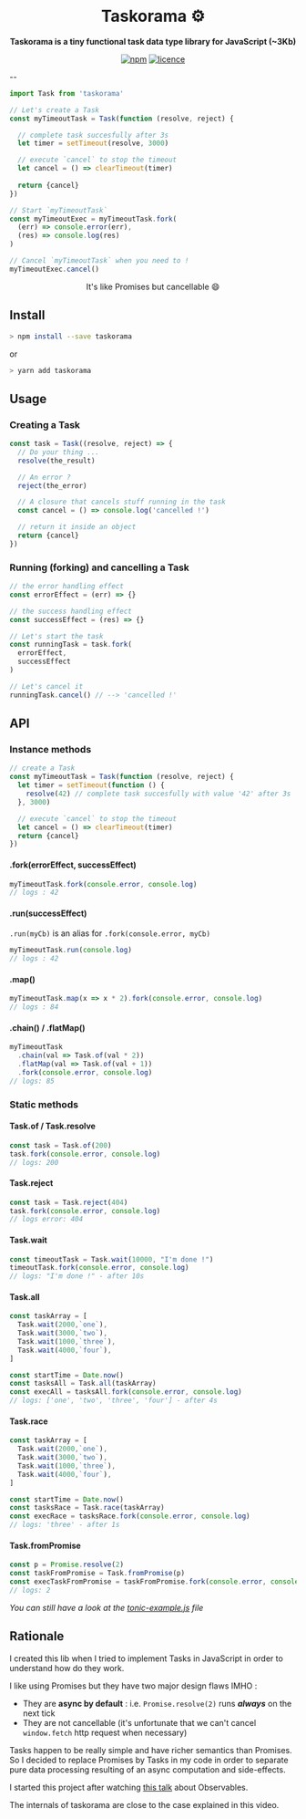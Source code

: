 <p align="center">
  <h1 align="center">Taskorama ⚙ </h1>
  <p align="center">
    <b align="center">Taskorama is a tiny functional task data type library for JavaScript (~3Kb)</b>
  </p>
  <p align="center">
    <a href="https://www.npmjs.org/package/taskorama"><img src="https://img.shields.io/npm/v/taskorama.svg?style=flat" alt="npm"></a> <a href="https://github.com/YannickDot/taskorama/blob/master/LICENSE"><img src="http://img.shields.io/badge/license-MIT-lightgrey.svg?style=flat" alt="licence"></a>
  </p>
  
</p>


--

```js
import Task from 'taskorama'

// Let's create a Task
const myTimeoutTask = Task(function (resolve, reject) {

  // complete task succesfully after 3s
  let timer = setTimeout(resolve, 3000)

  // execute `cancel` to stop the timeout
  let cancel = () => clearTimeout(timer)
  
  return {cancel}
})

// Start `myTimeoutTask`
const myTimeoutExec = myTimeoutTask.fork(
  (err) => console.error(err),
  (res) => console.log(res)
)

// Cancel `myTimeoutTask` when you need to !
myTimeoutExec.cancel()

```

<p align="center">It's like Promises but cancellable 😄</p>



## Install

```sh
> npm install --save taskorama
```

or

```sh
> yarn add taskorama
```

## Usage

### Creating a Task

```js
const task = Task((resolve, reject) => {
  // Do your thing ...
  resolve(the_result)

  // An error ?
  reject(the_error)

  // A closure that cancels stuff running in the task
  const cancel = () => console.log('cancelled !')

  // return it inside an object
  return {cancel}
})
```

### Running (forking) and cancelling a Task

```js
// the error handling effect
const errorEffect = (err) => {}

// the success handling effect
const successEffect = (res) => {}

// Let's start the task
const runningTask = task.fork(
  errorEffect,
  successEffect
)

// Let's cancel it
runningTask.cancel() // --> 'cancelled !'

```


## API


### Instance methods

```js
// create a Task
const myTimeoutTask = Task(function (resolve, reject) {
  let timer = setTimeout(function () {
    resolve(42) // complete task succesfully with value '42' after 3s
  }, 3000)

  // execute `cancel` to stop the timeout
  let cancel = () => clearTimeout(timer)
  return {cancel}
})
```

#### .fork(errorEffect, successEffect)

```js
myTimeoutTask.fork(console.error, console.log)
// logs : 42
```

#### .run(successEffect)
`.run(myCb)` is an alias for `.fork(console.error, myCb)`

```js
myTimeoutTask.run(console.log)
// logs : 42
```

#### .map()

```js
myTimeoutTask.map(x => x * 2).fork(console.error, console.log)
// logs : 84
```

<!--
#### .ap()

```js
const taskToApply = Task.of(x => x * 2)
myTimeoutTask.ap(taskToApply).run(console.log)
// logs: 84
```
-->

#### .chain() / .flatMap()

```js
myTimeoutTask
  .chain(val => Task.of(val * 2))
  .flatMap(val => Task.of(val + 1))
  .fork(console.error, console.log)
// logs: 85
```


### Static methods

#### Task.of / Task.resolve

```js
const task = Task.of(200)
task.fork(console.error, console.log)
// logs: 200
```

#### Task.reject

```js
const task = Task.reject(404)
task.fork(console.error, console.log)
// logs error: 404
```

#### Task.wait

```js
const timeoutTask = Task.wait(10000, "I'm done !")
timeoutTask.fork(console.error, console.log)
// logs: "I'm done !" - after 10s
```

#### Task.all

```js
const taskArray = [
  Task.wait(2000,`one`),
  Task.wait(3000,`two`),
  Task.wait(1000,`three`),
  Task.wait(4000,`four`),
]

const startTime = Date.now()
const tasksAll = Task.all(taskArray)
const execAll = tasksAll.fork(console.error, console.log)
// logs: ['one', 'two', 'three', 'four'] - after 4s
```

#### Task.race

```js
const taskArray = [
  Task.wait(2000,`one`),
  Task.wait(3000,`two`),
  Task.wait(1000,`three`),
  Task.wait(4000,`four`),
]

const startTime = Date.now()
const tasksRace = Task.race(taskArray)
const execRace = tasksRace.fork(console.error, console.log)
// logs: 'three' - after 1s
```

#### Task.fromPromise

```js
const p = Promise.resolve(2)
const taskFromPromise = Task.fromPromise(p)
const execTaskFromPromise = taskFromPromise.fork(console.error, console.log)
// logs: 2
```


_You can still have a look at the [tonic-example.js](./tonic-example.js) file_

## Rationale

I created this lib when I tried to implement Tasks in JavaScript in order to understand how do they work.

I like using Promises but they have two major design flaws IMHO :

- They are **async by default** : i.e. `Promise.resolve(2)` runs ***always*** on the next tick
- They are not cancellable (it's unfortunate that we can't cancel `window.fetch` http request when necessary)

Tasks happen to be really simple and have richer semantics than Promises. So I decided to replace Promises by Tasks in my code in order to separate pure data processing resulting of an async computation and side-effects.

I started this project after watching [this talk](https://www.youtube.com/watch?v=uQ1zhJHclvs) about Observables.

The internals of taskorama are close to the case explained in this video.
